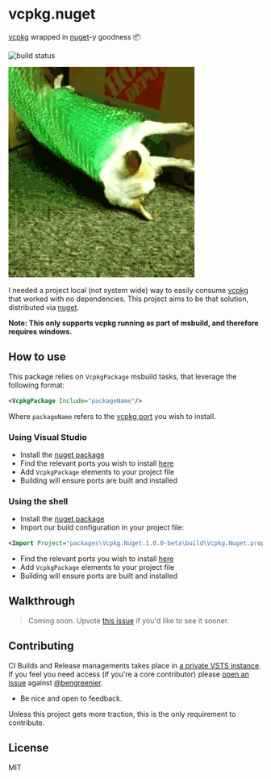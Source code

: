 # vcpkg.nuget

[vcpkg](https://github.com/microsoft/vcpkg) wrapped in [nuget](https://nuget.org)-y goodness 📦

![build status](https://b3ngr33ni3r.visualstudio.com/_apis/public/build/definitions/947d98de-244b-4cdb-a49a-4b232d942edc/3/badge)

![example gif](.github/example.gif)

I needed a project local (not system wide) way to easily consume [vcpkg](https://github.com/microsoft/vcpkg) that worked with no dependencies. This project aims to be that solution, distributed via [nuget](https://www.nuget.org/packages/Vcpkg.Nuget/).

__Note: This only supports vcpkg running as part of msbuild, and therefore requires windows.__

## How to use

This package relies on `VcpkgPackage` msbuild tasks, that leverage the following format:

```xml
<VcpkgPackage Include="packageName"/>
```

Where `packageName` refers to the [vcpkg port](https://github.com/Microsoft/vcpkg/tree/master/ports) you wish to install.

### Using Visual Studio

* Install the [nuget package](https://www.nuget.org/packages/Vcpkg.Nuget/)
* Find the relevant ports you wish to install [here](https://github.com/Microsoft/vcpkg/tree/master/ports)
* Add `VcpkgPackage` elements to your project file
* Building will ensure ports are built and installed

### Using the shell

* Install the [nuget package](https://www.nuget.org/packages/Vcpkg.Nuget/)
* Import our build configuration in your project file:

```xml
<Import Project="packages\Vcpkg.Nuget.1.0.0-beta\build\Vcpkg.Nuget.props" Condition="Exists('packages\Vcpkg.Nuget.1.0.0-beta\build\Vcpkg.Nuget.props')" />
```

* Find the relevant ports you wish to install [here](https://github.com/Microsoft/vcpkg/tree/master/ports)
* Add `VcpkgPackage` elements to your project file
* Building will ensure ports are built and installed

## Walkthrough

> Coming soon. Upvote [this issue](https://github.com/bengreenier/vcpkg.nuget/issues/3) if you'd like to see it sooner.

## Contributing

CI Builds and Release managements takes place in [a private VSTS instance](https://b3ngr33ni3r.visualstudio.com/vcpkg.nuget). If you feel you need access (if you're a core contributor) please [open an issue](https://github.com/bengreenier/vcpkg.nuget/issues/new) against [@bengreenier](https://github.com/bengreenier).

* Be nice and open to feedback.

Unless this project gets more traction, this is the only requirement to contribute.

## License

MIT